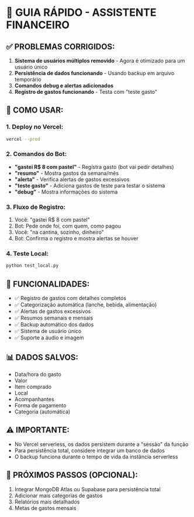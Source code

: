 # 🤖 GUIA RÁPIDO - ASSISTENTE FINANCEIRO

## ✅ PROBLEMAS CORRIGIDOS:
1. **Sistema de usuários múltiplos removido** - Agora é otimizado para um usuário único
2. **Persistência de dados funcionando** - Usando backup em arquivo temporário
3. **Comandos debug e alertas adicionados**
4. **Registro de gastos funcionando** - Testa com "teste gasto" 

## 🚀 COMO USAR:

### 1. Deploy no Vercel:
```bash
vercel --prod
```

### 2. Comandos do Bot:
- **"gastei R$ 8 com pastel"** - Registra gasto (bot vai pedir detalhes)
- **"resumo"** - Mostra gastos da semana/mês
- **"alerta"** - Verifica alertas de gastos excessivos
- **"teste gasto"** - Adiciona gastos de teste para testar o sistema
- **"debug"** - Mostra informações do sistema

### 3. Fluxo de Registro:
1. Você: "gastei R$ 8 com pastel"
2. Bot: Pede onde foi, com quem, como pagou
3. Você: "na cantina, sozinho, dinheiro"
4. Bot: Confirma o registro e mostra alertas se houver

### 4. Teste Local:
```bash
python test_local.py
```

## 🔧 FUNCIONALIDADES:
- ✅ Registro de gastos com detalhes completos
- ✅ Categorização automática (lanche, bebida, alimentação)
- ✅ Alertas de gastos excessivos
- ✅ Resumos semanais e mensais
- ✅ Backup automático dos dados
- ✅ Sistema de usuário único
- ✅ Suporte a áudio e imagem

## 📊 DADOS SALVOS:
- Data/hora do gasto
- Valor
- Item comprado
- Local
- Acompanhantes
- Forma de pagamento
- Categoria (automática)

## ⚠️ IMPORTANTE:
- No Vercel serverless, os dados persistem durante a "sessão" da função
- Para persistência total, considere integrar um banco de dados
- O backup funciona durante o tempo de vida da instância serverless

## 🎯 PRÓXIMOS PASSOS (OPCIONAL):
1. Integrar MongoDB Atlas ou Supabase para persistência total
2. Adicionar mais categorias de gastos
3. Relatórios mais detalhados
4. Metas de gastos mensais
